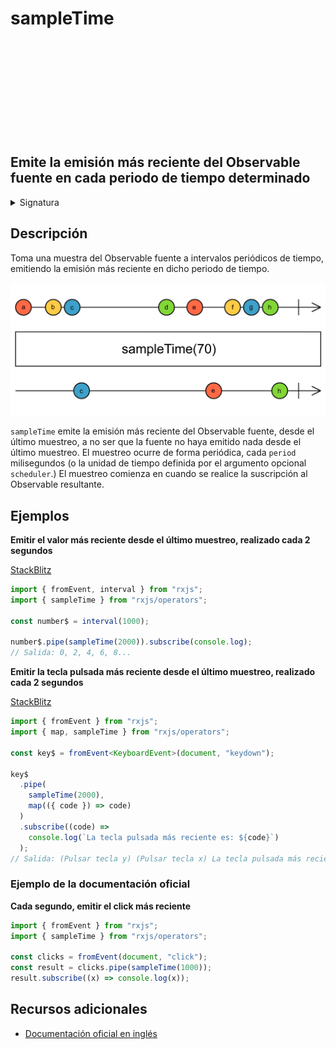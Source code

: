 <div class="page-heading">

# sampleTime

<a target="_blank" href="https://github.com/ReactiveX/rxjs/blob/master/src/internal/operators/sampleTime.ts">
<svg>
  <use xlink:href="/assets/icons/github.svg#github"></use>
</svg>
</a>
</div>

<h2 class="subtitle"> Emite la emisión más reciente del Observable fuente en cada periodo de tiempo determinado
</h2>

<details>
<summary>Signatura</summary>

### Firma

`sampleTime<T>(period: number, scheduler: SchedulerLike = async): MonoTypeOperatorFunction<T>`

### Parámetros

<table>
<tr><td>period</td><td>El periodo de muestreo expresado en milisegundos o en la unidad de tiempo determinada por el planificador opcional</td></tr>
<tr><td>scheduler</td><td>Opcional. El valor por defecto es <code>async</code>.
El <code>SchedulerLike</code> que utilizar para gestionar los temporizadores que se encargan del muestreo.</td></tr>

</table>

### Retorna

`MonoTypeOperatorFunction<T>`: Un Observable que emite la emisión más reciente del Observable fuente en el intervalo de tiempo especificado.

</details>

## Descripción

Toma una muestra del Observable fuente a intervalos periódicos de tiempo, emitiendo la emisión más reciente en dicho periodo de tiempo.

<img src="assets/images/marble-diagrams/filtering/sampleTime.png" alt="Diagrama de canicas del operador sampleTime">

`sampleTime` emite la emisión más reciente del Observable fuente, desde el último muestreo, a no ser que la fuente no haya emitido nada desde el último muestreo. El muestreo ocurre de forma periódica, cada `period` milisegundos (o la unidad de tiempo definida por el argumento opcional `scheduler`.) El muestreo comienza en cuando se realice la suscripción al Observable resultante.

## Ejemplos

**Emitir el valor más reciente desde el último muestreo, realizado cada 2 segundos**

<a target="_blank" href="https://stackblitz.com/edit/rxjs-sampletime-1?file=index.ts">StackBlitz</a>

```javascript
import { fromEvent, interval } from "rxjs";
import { sampleTime } from "rxjs/operators";

const number$ = interval(1000);

number$.pipe(sampleTime(2000)).subscribe(console.log);
// Salida: 0, 2, 4, 6, 8...
```

**Emitir la tecla pulsada más reciente desde el último muestreo, realizado cada 2 segundos**

<a target="_blank" href="https://stackblitz.com/edit/rxjs-sampletime-2?file=index.ts">StackBlitz</a>

```typescript
import { fromEvent } from "rxjs";
import { map, sampleTime } from "rxjs/operators";

const key$ = fromEvent<KeyboardEvent>(document, "keydown");

key$
  .pipe(
    sampleTime(2000),
    map(({ code }) => code)
  )
  .subscribe((code) =>
    console.log(`La tecla pulsada más reciente es: ${code}`)
  );
// Salida: (Pulsar tecla y) (Pulsar tecla x) La tecla pulsada más reciente es: KeyX
```

### Ejemplo de la documentación oficial

**Cada segundo, emitir el click más reciente**

```javascript
import { fromEvent } from "rxjs";
import { sampleTime } from "rxjs/operators";

const clicks = fromEvent(document, "click");
const result = clicks.pipe(sampleTime(1000));
result.subscribe((x) => console.log(x));
```

## Recursos adicionales

- <a target=" _blank" href="https://rxjs.dev/api/operators/sampleTime">Documentación oficial en inglés</a>
